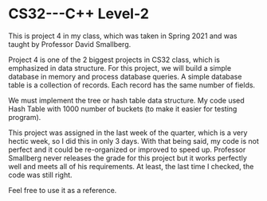 # CS32---C++ Level-2
This is project 4 in my class, which was taken in Spring 2021 and was taught by Professor David Smallberg.

Project 4 is one of the 2 biggest projects in CS32 class, which is emphasized in data structure.
For this project, we will build a simple database in memory and process database queries.
A simple database table is a collection of records. Each record has the same number of fields.

We must implement the tree or hash table data structure. My code used Hash Table with 1000 number of buckets (to make it easier for testing program).

This project was assigned in the last week of the quarter, which is a very hectic week, so I did this in only 3 days. With that being said, my code is not perfect and it could be re-organized or improved to speed up.
Professor Smallberg never releases the grade for this project but it works perfectly well and meets all of his requirements. At least, the last time I checked, the code was still right.

Feel free to use it as a reference.
